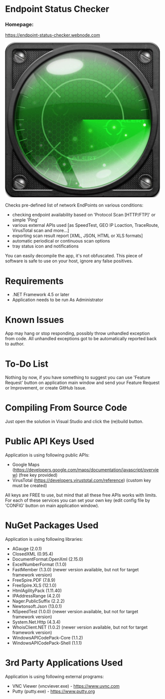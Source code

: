 # Endpoint Status Checker
### Homepage:
https://endpoint-status-checker.webnode.com

![image](https://raw.githubusercontent.com/ThePhOeNiX810815/Endpoint-Status-Checker/main/EndpointStatusCheckerImage.jpg)

Checks pre-defined list of network EndPoints on various conditions:

- checking endpoint availability based on 'Protocol Scan [HTTP/FTP]' or simple 'Ping'
- various external APIs used [as SpeedTest, GEO IP Loaction, TraceRoute, VirusTotal scan and more...]
- exporting scan result report [XML, JSON, HTML or XLS formats]
- automatic periodical or continuous scan options
- tray status icon and notifications

You can easily decompile the app, it's not obfuscated.
This piece of software is safe to use on your host, ignore any false positives.

# Requirements
- .NET Framework 4.5 or later
- Application needs to be run As Administrator

# Known Issues
App may hang or stop responding, possibly throw unhandled exception from code.
All unhandled exceptions got to be automatically reported back to author. 

# To-Do List

Nothing by now, if you have something to suggest you can use 'Feature Request' button
on application main window and send your Feature Request or Improvement, or create GitHub Issue.

# Compiling From Source Code

Just open the solution in Visual Studio and click the (re)build button.

# Public API Keys Used

Application is using following public APIs:
- Google Maps (https://developers.google.com/maps/documentation/javascript/overview) (free key provided)
- VirusTotal (https://developers.virustotal.com/reference) (custom key must be created)

All keys are FREE to use, but mind that all these free APIs works with limits.
For each of these services you can set your own key (edit config file by 'CONFIG' button on main application window).

# NuGet Packages Used

Application is using following libraries:
- AGauge (2.0.1)
- ClosedXML (0.95.4)
- DocumentFormat.OpenXml (2.15.0)
- ExcelNumberFormat (1.1.0)
- FastMember (1.3.0) (newer version available, but not for target framework version)
- FreeSpire.PDF (7.8.9)
- FreeSpire.XLS (12.1.0)
- HtmlAgilityPack (1.11.40)
- IPAddressRange (4.2.0)
- Nager.PublicSuffix (2.2.2)
- Newtonsoft.Json (13.0.1)
- NSpeedTest (1.0.0) (newer version available, but not for target framework version)
- System.Net.Http (4.3.4)
- WhoisClient.NET (1.0.2) (newer version available, but not for target framework version)
- WindowsAPICodePack-Core (1.1.2)
- WindowsAPICodePack-Shell (1.1.1)

# 3rd Party Applications Used

Application is using following external programs:
- VNC Viewer (vncviever.exe) - https://www.uvnc.com
- Putty (putty.exe) - https://www.putty.org
